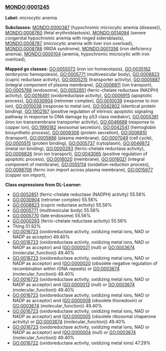 
### [MONDO:0001245](http://purl.obolibrary.org/obo/MONDO_0001245)
**Label:** microcytic anemia

**Subclasses:** [MONDO:0000387](http://purl.obolibrary.org/obo/MONDO_0000387) (hypochromic microcytic anemia (disease)), [MONDO:0006760](http://purl.obolibrary.org/obo/MONDO_0006760) (fetal erythroblastosis), [MONDO:0014094](http://purl.obolibrary.org/obo/MONDO_0014094) (severe congenital hypochromic anemia with ringed sideroblasts), [MONDO:0008787](http://purl.obolibrary.org/obo/MONDO_0008787) (microcytic anemia with liver iron overload), [MONDO:0008788](http://purl.obolibrary.org/obo/MONDO_0008788) (IRIDA syndrome), [MONDO:0001356](http://purl.obolibrary.org/obo/MONDO_0001356) (iron deficiency anemia), [MONDO:0000104](http://purl.obolibrary.org/obo/MONDO_0000104) (anemia, hypochromic microcytic with iron overload), 

**Mapped go classes:** [GO:0055072](http://purl.obolibrary.org/obo/GO_0055072) (iron ion homeostasis), [GO:0035162](http://purl.obolibrary.org/obo/GO_0035162) (embryonic hemopoiesis), [GO:0005771](http://purl.obolibrary.org/obo/GO_0005771) (multivesicular body), [GO:0008823](http://purl.obolibrary.org/obo/GO_0008823) (cupric reductase activity), [GO:0005215](http://purl.obolibrary.org/obo/GO_0005215) (transporter activity), [GO:0005887](http://purl.obolibrary.org/obo/GO_0005887) (integral component of plasma membrane), [GO:0006811](http://purl.obolibrary.org/obo/GO_0006811) (ion transport), [GO:0005768](http://purl.obolibrary.org/obo/GO_0005768) (endosome), [GO:0052851](http://purl.obolibrary.org/obo/GO_0052851) (ferric-chelate reductase (NADPH) activity), [GO:0016491](http://purl.obolibrary.org/obo/GO_0016491) (oxidoreductase activity), [GO:0006915](http://purl.obolibrary.org/obo/GO_0006915) (apoptotic process), [GO:0030904](http://purl.obolibrary.org/obo/GO_0030904) (retromer complex), [GO:0010039](http://purl.obolibrary.org/obo/GO_0010039) (response to iron ion), [GO:0010038](http://purl.obolibrary.org/obo/GO_0010038) (response to metal ion), [GO:0042802](http://purl.obolibrary.org/obo/GO_0042802) (identical protein binding), [GO:1902167](http://purl.obolibrary.org/obo/GO_1902167) (positive regulation of intrinsic apoptotic signaling pathway in response to DNA damage by p53 class mediator), [GO:0005381](http://purl.obolibrary.org/obo/GO_0005381) (iron ion transmembrane transporter activity), [GO:0046688](http://purl.obolibrary.org/obo/GO_0046688) (response to copper ion), [GO:1990182](http://purl.obolibrary.org/obo/GO_1990182) (exosomal secretion), [GO:0042541](http://purl.obolibrary.org/obo/GO_0042541) (hemoglobin biosynthetic process), [GO:0009306](http://purl.obolibrary.org/obo/GO_0009306) (protein secretion), [GO:0006810](http://purl.obolibrary.org/obo/GO_0006810) (transport), [GO:0005886](http://purl.obolibrary.org/obo/GO_0005886) (plasma membrane), [GO:0007049](http://purl.obolibrary.org/obo/GO_0007049) (cell cycle), [GO:0005515](http://purl.obolibrary.org/obo/GO_0005515) (protein binding), [GO:0005737](http://purl.obolibrary.org/obo/GO_0005737) (cytoplasm), [GO:0046872](http://purl.obolibrary.org/obo/GO_0046872) (metal ion binding), [GO:0000293](http://purl.obolibrary.org/obo/GO_0000293) (ferric-chelate reductase activity), [GO:0006826](http://purl.obolibrary.org/obo/GO_0006826) (iron ion transport), [GO:0043065](http://purl.obolibrary.org/obo/GO_0043065) (positive regulation of apoptotic process), [GO:0016020](http://purl.obolibrary.org/obo/GO_0016020) (membrane), [GO:0016021](http://purl.obolibrary.org/obo/GO_0016021) (integral component of membrane), [GO:0055114](http://purl.obolibrary.org/obo/GO_0055114) (oxidation-reduction process), [GO:0098706](http://purl.obolibrary.org/obo/GO_0098706) (ferric iron import across plasma membrane), [GO:0015677](http://purl.obolibrary.org/obo/GO_0015677) (copper ion import), 

**Class expressions from DL-Learner:**

- [GO:0052851](http://purl.obolibrary.org/obo/GO_0052851) (ferric-chelate reductase (NADPH) activity) 55.56%
- [GO:0030904](http://purl.obolibrary.org/obo/GO_0030904) (retromer complex) 55.56%
- [GO:0008823](http://purl.obolibrary.org/obo/GO_0008823) (cupric reductase activity) 55.56%
- [GO:0005771](http://purl.obolibrary.org/obo/GO_0005771) (multivesicular body) 55.56%
- [GO:0005770](http://purl.obolibrary.org/obo/GO_0005770) (late endosome) 55.56%
- [GO:0000293](http://purl.obolibrary.org/obo/GO_0000293) (ferric-chelate reductase activity) 55.56%
- Thing 51.92%
- [GO:0016723](http://purl.obolibrary.org/obo/GO_0016723) (oxidoreductase activity, oxidizing metal ions, NAD or NADP as acceptor) 49.40%
- [GO:0016723](http://purl.obolibrary.org/obo/GO_0016723) (oxidoreductase activity, oxidizing metal ions, NAD or NADP as acceptor) and ([GO:0000021](http://purl.obolibrary.org/obo/GO_0000021) (null) or [GO:0003674](http://purl.obolibrary.org/obo/GO_0003674) (molecular_function)) 49.40%
- [GO:0016723](http://purl.obolibrary.org/obo/GO_0016723) (oxidoreductase activity, oxidizing metal ions, NAD or NADP as acceptor) and ([GO:0000020](http://purl.obolibrary.org/obo/GO_0000020) (obsolete negative regulation of recombination within rDNA repeats) or [GO:0003674](http://purl.obolibrary.org/obo/GO_0003674) (molecular_function)) 49.40%
- [GO:0016723](http://purl.obolibrary.org/obo/GO_0016723) (oxidoreductase activity, oxidizing metal ions, NAD or NADP as acceptor) and ([GO:0000013](http://purl.obolibrary.org/obo/GO_0000013) (null) or [GO:0003674](http://purl.obolibrary.org/obo/GO_0003674) (molecular_function)) 49.40%
- [GO:0016723](http://purl.obolibrary.org/obo/GO_0016723) (oxidoreductase activity, oxidizing metal ions, NAD or NADP as acceptor) and ([GO:0000008](http://purl.obolibrary.org/obo/GO_0000008) (obsolete thioredoxin) or [GO:0003674](http://purl.obolibrary.org/obo/GO_0003674) (molecular_function)) 49.40%
- [GO:0016723](http://purl.obolibrary.org/obo/GO_0016723) (oxidoreductase activity, oxidizing metal ions, NAD or NADP as acceptor) and ([GO:0000005](http://purl.obolibrary.org/obo/GO_0000005) (obsolete ribosomal chaperone activity) or [GO:0003674](http://purl.obolibrary.org/obo/GO_0003674) (molecular_function)) 49.40%
- [GO:0016723](http://purl.obolibrary.org/obo/GO_0016723) (oxidoreductase activity, oxidizing metal ions, NAD or NADP as acceptor) and ([GO:0000004](http://purl.obolibrary.org/obo/GO_0000004) (null) or [GO:0003674](http://purl.obolibrary.org/obo/GO_0003674) (molecular_function)) 49.40%
- [GO:0016722](http://purl.obolibrary.org/obo/GO_0016722) (oxidoreductase activity, oxidizing metal ions) 47.29%


